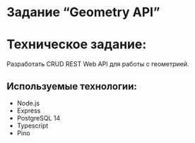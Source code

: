 # Задание “Geometry API”

# Техническое задание:
Разработать CRUD REST Web API для работы с геометрией.

## Используемые технологии:
- Node.js
- Express
- PostgreSQL 14
- Typescript
- Pino
